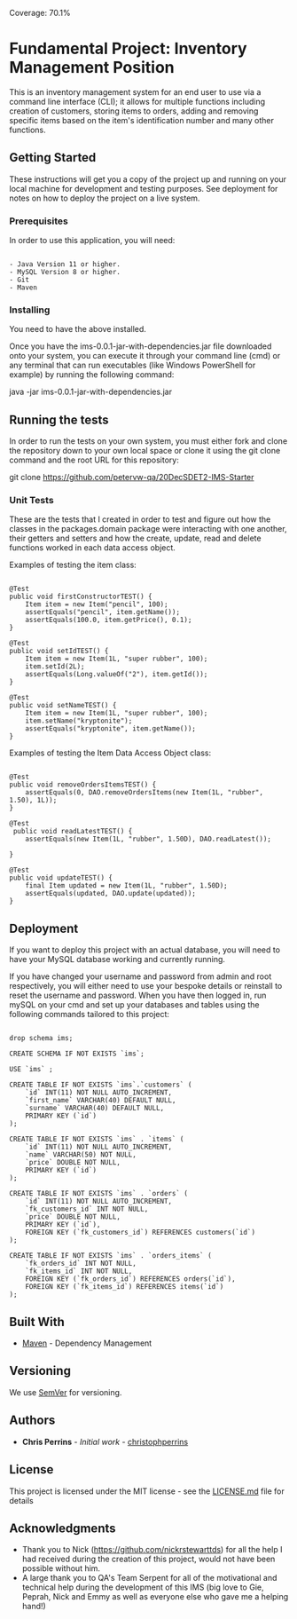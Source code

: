 Coverage: 70.1%
# Fundamental Project: Inventory Management Position

This is an inventory management system for an end user to use via a command line interface (CLI); it allows for multiple functions including creation of customers, storing items to orders, adding and removing specific items based on the item's identification number and many other functions.

## Getting Started

These instructions will get you a copy of the project up and running on your local machine for development and testing purposes. See deployment for notes on how to deploy the project on a live system.

### Prerequisites

In order to use this application, you will need:
```

- Java Version 11 or higher.
- MySQL Version 8 or higher.
- Git
- Maven

```


### Installing

You need to have the above installed.

Once you have the ims-0.0.1-jar-with-dependencies.jar file downloaded onto your system, you can execute it through your command line (cmd) or any terminal that can run executables (like Windows PowerShell for example) by running the following command:

java -jar ims-0.0.1-jar-with-dependencies.jar

## Running the tests

In order to run the tests on your own system, you must either fork and clone the repository down to your own local space or clone it using the git clone command and the root URL for this repository: 

git clone https://github.com/petervw-qa/20DecSDET2-IMS-Starter

### Unit Tests 

These are the tests that I created in order to test and figure out how the classes in the packages.domain package were interacting with one another, their getters and setters and how the create, update, read and delete functions worked in each data access object.

Examples of testing the item class:

```

@Test
public void firstConstructorTEST() {
	Item item = new Item("pencil", 100);
	assertEquals("pencil", item.getName());
	assertEquals(100.0, item.getPrice(), 0.1);
}
  
@Test
public void setIdTEST() {
	Item item = new Item(1L, "super rubber", 100);
	item.setId(2L);
	assertEquals(Long.valueOf("2"), item.getId());
}
	
@Test
public void setNameTEST() {
	Item item = new Item(1L, "super rubber", 100);
	item.setName("kryptonite");
	assertEquals("kryptonite", item.getName());	
}

```

Examples of testing the Item Data Access Object class:

```

@Test
public void removeOrdersItemsTEST() {
	assertEquals(0, DAO.removeOrdersItems(new Item(1L, "rubber", 1.50), 1L));
}

@Test
 public void readLatestTEST() {
	assertEquals(new Item(1L, "rubber", 1.50D), DAO.readLatest());
	
}

@Test
public void updateTEST() {
    final Item updated = new Item(1L, "rubber", 1.50D);
    assertEquals(updated, DAO.update(updated));
}

```
  


## Deployment

If you want to deploy this project with an actual database, you will need to have your MySQL database working and currently running. 

If you have changed your username and password from admin and root respectively, you will either need to use your bespoke details or reinstall to reset the username and password. When you have then logged in, run mySQL on your cmd and set up your databases and tables using the following commands tailored to this project:

```

drop schema ims;

CREATE SCHEMA IF NOT EXISTS `ims`;

USE `ims` ;

CREATE TABLE IF NOT EXISTS `ims`.`customers` (
	`id` INT(11) NOT NULL AUTO_INCREMENT,
	`first_name` VARCHAR(40) DEFAULT NULL,
	`surname` VARCHAR(40) DEFAULT NULL,
 	PRIMARY KEY (`id`)
);

CREATE TABLE IF NOT EXISTS `ims` . `items` (
	`id` INT(11) NOT NULL AUTO_INCREMENT,
	`name` VARCHAR(50) NOT NULL,
	`price` DOUBLE NOT NULL,
	PRIMARY KEY (`id`)
);

CREATE TABLE IF NOT EXISTS `ims` . `orders` (
	`id` INT(11) NOT NULL AUTO_INCREMENT,
	`fk_customers_id` INT NOT NULL,
	`price` DOUBLE NOT NULL,
	PRIMARY KEY (`id`),
	FOREIGN KEY (`fk_customers_id`) REFERENCES customers(`id`)
);

CREATE TABLE IF NOT EXISTS `ims` . `orders_items` (
	`fk_orders_id` INT NOT NULL,
	`fk_items_id` INT NOT NULL,
	FOREIGN KEY (`fk_orders_id`) REFERENCES orders(`id`),
	FOREIGN KEY (`fk_items_id`) REFERENCES items(`id`)
);

```

## Built With

* [Maven](https://maven.apache.org/) - Dependency Management

## Versioning

We use [SemVer](http://semver.org/) for versioning.

## Authors

* **Chris Perrins** - *Initial work* - [christophperrins](https://github.com/christophperrins)

## License

This project is licensed under the MIT license - see the [LICENSE.md](LICENSE.md) file for details 

## Acknowledgments

* Thank you to Nick (https://github.com/nickrstewarttds) for all the help I had received during the creation of this project, would not have been possible without him.
* A large thank you to QA's Team Serpent for all of the motivational and technical help during the development of this IMS (big love to Gie, Peprah, Nick and Emmy as well as everyone else who gave me a helping hand!)
